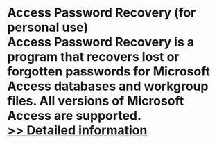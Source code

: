 # Access Password Recovery (for personal use)<br />Access Password Recovery is a program that recovers lost or forgotten passwords for Microsoft Access databases and workgroup files. All versions of Microsoft Access are supported.<br />[>> Detailed information](https://secure.shareit.com/shareit/product.html?productid=300106903&affiliateid=200057808)